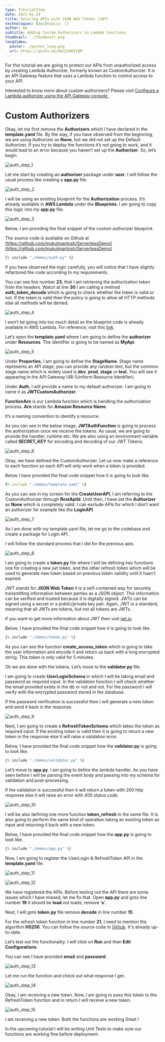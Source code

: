 ```yaml
---
type: TutorialStep
date: 2021-01-29
title: Securing APIs with JSON Web Tokens (JWT)
technologies: [aws]topics: []
author: mm
subtitle: Adding Custom Authorizers in Lambda functions
thumbnail: ../thumbnail.png
longVideo:
  poster: ./poster_long.png
  url: https://youtu.be/Q6uZ2HHIYQM
---
```


For this tutorial we are going to protect our APIs from unauthorized access by 
creating Lambda Authorizer, formerly known as CustomAuthorizer. 
It is an API Gateway feature that uses a Lambda function to control access
to your API.


Interested to know more about custom authorizers? Please visit [Configure a Lambda authorizer using the API Gateway console
](https://docs.aws.amazon.com/apigateway/latest/developerguide/configure-api-gateway-lambda-authorization-with-console.html). 

# Custom Authorizers

Okay, let me first remove the **Authorizers** which I have declared 
in the **template.yaml** file. By the way, if you have observed from
the beginning, we are using Authorizer as **None**, but we did not set up
the Default Authorizer. If you try to deploy the functions it’s not going to work,
and it would lead to an error because you haven’t set up the **Authorizer**. So, let’s begin.

![auth_step_1](steps/step1.png)

Let me start by creating an **authorizer** package under **user**. I 
will follow the usual process like creating a **app.py** file.

![auth_step_2](steps/step2.png)

I will be using an existing blueprint for the **Authorization** process.
It’s already available in **AWS Lambda** under the **Blueprints**. I
am going to copy this logic into my **app.py** file.

![auth_step_3](steps/step3.png)

Below, I am providing the final snippet of the custom authorizer blueprint. 

The source code is available on Github at [https://github.com/mukulmantosh/ServerlessDemo](https://github.com/mukulmantosh/ServerlessDemo)

```python
{% include "./demos/auth.py" %}
```

If you have observed the logic carefully, you will notice that I have slightly refactored the code according to my requirements.


You can see line number **23**, that I am retrieving the authorization
token from the headers. Watch at  line **30** I am calling a method **auth_token_decode**
which is going to check whether the token is valid or not. If the token is 
valid then the policy is going to allow all HTTP methods else all methods will 
be denied.

![auth_step_4](steps/step4.png)

I won’t be going into too much detail as the blueprint code is already available in AWS Lambda. For reference, visit this [link](https://github.com/awslabs/aws-apigateway-lambda-authorizer-blueprints).

Let’s open the **template.yaml** where I am going to define the **authorizer** under **Resources**. 
The identifier is going to be named as **MyApi**.


![auth_step_5](steps/step5.png)


Under **Properties**, I am going to define the **StageName**. Stage name 
represents an API stage, you can provide any random text, but the common stage name 
which is widely used is **dev**, **prod**, **stage** or **test**. 
You will see it appearing in the API Gateway URI (Uniform Resource Identifier).

Under **Auth**, I will provide a name to my default authorizer. 
I am going to name it as **JWTCustomAuthorizer**.

**FunctionArn** is our Lambda function which is handling the
authorization process. **Arn** stands 
for **Amazon Resource Name**. 


It’s a naming convention to identify a resource.


As you can see in the below image, **JWTAuthFunction** is going to process
the authorization once we receive the tokens.  As usual, we are going to provide the
handler, runtime etc. We are also using an environment variable 
called **SECRET_KEY** for encoding and decoding of our JWT Tokens. 

![auth_step_6](steps/step6.png)

Okay, we have defined the CustomAuthorizer. Let us now make a reference to each
function so each API will only work when a token is provided.

Below I have provided the final code snippet how it is going to look like.

```yaml
{% include "./demos/template.yaml" %}
```

As you can see in my screen for the **CreateUserAPI**, I am referring to
the CustomAuthorizer through **RestApiId**. Until then, I have 
set the **Authorizer** as **None** which is completely
valid. I can exclude APIs for which I don’t want an authorizer for example
like the **LoginAPI**.

![auth_step_7](steps/step7.png)


As I am done with my template.yaml file, let me go to the codebase
and create a package for Login API. 

I will follow the standard process that I did for the previous apis. 

![auth_step_8](steps/step8.png)


I am going to create a **token.py** file where I will be defining two
functions one for creating a new jwt token, and the other refresh token 
which will be used to generate new token based on previous token validity
until it hasn't expired.

JWT stands for **JSON Web Token** it is a self-contained way for
securely transmitting information between parties as a JSON object. This information
can be verified and trusted because it is digitally signed. JWTs can be signed using
a secret or a public/private key pair. Again, JWT is a standard, meaning that all
JWTs are tokens, but not all tokens are JWTs.

If you want to get more information about JWT then visit [jwt.io](https://jwt.io/).

Below, I have provided the final code snippet how it is going to look like.

```python
{% include "./demos/token.py" %}
```

As you can see the function **create_access_token** which is going to take
the user information and encode it and return us back with a long 
encrypted string. This token is only valid for 5 minutes.

Ok we are done with the tokens. Let’s move to the **validator.py** file.

I am going to create **UserLoginSchema** in which I will be taking
email and password as required input. In the validation function I will check whether
the email provided exists in the db or not and not. For the password I will verify
with the encrypted password stored in the database.

If the password verification is successful then I will generate a new token
and send it back in the response.

![auth_step_9](steps/step9.png)

Next, I am going to create a **RefreshTokenSchema** which takes the 
token as required input. If the existing token is valid then it is going 
to return a new token in the response else it will raise a validation error.

Below, I have provided the final code snippet how the **validator.py** is going to look like.

```python
{% include "./demos/validator.py" %}
```

Let’s move to **app.py**. I am going to define the lambda handler.
As you have seen before I will be parsing the event body and passing into my 
schema for validation and post-processing. 

If the validation is successful then it will return a token with 
200 http response else it will raise an error with 400 status code.

![auth_step_10](steps/step10.png)

I will be also defining one more function **token_refresh** in the same file. 
It is also going to perform the same kind of operation taking an existing token as
input and returning it back with a new token.

Below, I have provided the final code snippet how the **app.py** is going to look like.

```python
{% include "./demos/app.py" %}
```

Now, I am going to register the UserLogin & RefreshToken API in 
the **template.yaml** file.

![auth_step_11](steps/step11.png)

![auth_step_12](steps/step12.png)


We have registered the APIs. Before testing out the API there are some
issues which I have missed, let me fix that. Open **app.py** and
goto line number **19** it should be **load** not loads, remove ‘**s**’.

Next, I will goto **token.py** file remove **decode** in line number **15**. 

For the refresh token function in line number **21**, I need to 
mention the algorithm **HS256**. You can follow the source code in [Github](https://github.com/mukulmantosh/ServerlessDemo).
It's already up-to-date.


Let’s test out the functionality. I will click on **Run** and then **Edit Configurations**

You can see I have provided **email** and **password**. 

![auth_step_13](steps/step13.png)

Let me run the function and check out what response I get.

![auth_step_14](steps/step14.png)

Okay, I am receiving a new token. Now, I am going to pass this token to the RefreshToken function and in return I will receive a new token.

![auth_step_15](steps/step15.png)


I am receiving a new token. Both the functions are working Great !

In the upcoming tutorial I will be writing Unit Tests to make sure our functions are working fine before deployment.
